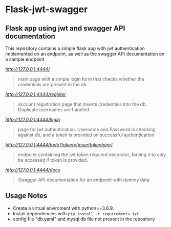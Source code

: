 # Flask-jwt-swagger
## Flask app using jwt and swagger API documentation

This repository contains a simple flask app with jwt authentication implemented on an endpoint, as well as the swagger API documentation on a sample endpoint


*http://127.0.0.1:4444/*
> main page with a simple login form that checks whether the credentials are present in the db

*http://127.0.0.1:4444/register*
> account registration page that inserts credentials into the db. Duplicate usernames are handled

*http://127.0.0.1:4444/login*
> page for jwt authentication. Username and Password is checking against db, and a token is provided on successful authentication

*http://127.0.0.1:4444/todo?token=[inserttokenhere]*
> endpoint containing the jwt token required decorator, forcing it to only be accessed if token is provided.

*http://127.0.0.1:4444/docs*
> Swagger API documentation for an endpoint with dummy data


## Usage Notes
* Create a virtual enviroment with python==3.6.9.
* Install dependencies with `pip install -r requirements.txt`
* config file "db.yaml" and mysql db file not present in the repository



